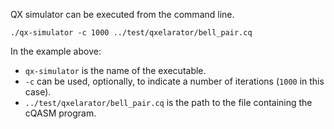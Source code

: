 QX simulator can be executed from the command line.

```shell
./qx-simulator -c 1000 ../test/qxelarator/bell_pair.cq
```

In the example above:

- `qx-simulator` is the name of the executable.
- `-c` can be used, optionally, to indicate a number of iterations (`1000` in this case).
- `../test/qxelarator/bell_pair.cq` is the path to the file containing the cQASM program. 
